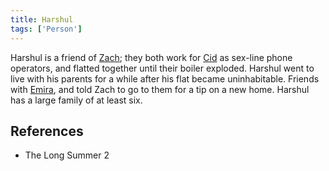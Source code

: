 ```yaml
---
title: Harshul
tags: ['Person']
---
```

Harshul is a friend of [Zach](wiki/Zach.md); they both work for [Cid](wiki/Cid.md) as sex-line phone operators, and flatted together until their boiler exploded.
Harshul went to live with his parents for a while after his flat became uninhabitable. Friends with [Emira](wiki/Emira.md), and told Zach to go to them for a tip on a new home.
Harshul has a large family of at least six.

## References
- The Long Summer 2
